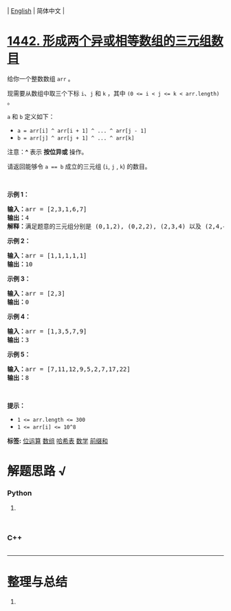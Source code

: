 | [English](README_EN.md) | 简体中文 |

# [1442. 形成两个异或相等数组的三元组数目](https://leetcode.cn/problems/count-triplets-that-can-form-two-arrays-of-equal-xor)
<p>给你一个整数数组 <code>arr</code> 。</p>

<p>现需要从数组中取三个下标 <code>i</code>、<code>j</code> 和 <code>k</code> ，其中 <code>(0 &lt;= i &lt; j &lt;= k &lt; arr.length)</code> 。</p>

<p><code>a</code> 和 <code>b</code> 定义如下：</p>

<ul>
	<li><code>a = arr[i] ^ arr[i + 1] ^ ... ^ arr[j - 1]</code></li>
	<li><code>b = arr[j] ^ arr[j + 1] ^ ... ^ arr[k]</code></li>
</ul>

<p>注意：<strong>^</strong> 表示 <strong>按位异或</strong> 操作。</p>

<p>请返回能够令 <code>a == b</code> 成立的三元组 (<code>i</code>, <code>j</code> , <code>k</code>) 的数目。</p>

<p>&nbsp;</p>

<p><strong>示例 1：</strong></p>

<pre><strong>输入：</strong>arr = [2,3,1,6,7]
<strong>输出：</strong>4
<strong>解释：</strong>满足题意的三元组分别是 (0,1,2), (0,2,2), (2,3,4) 以及 (2,4,4)
</pre>

<p><strong>示例 2：</strong></p>

<pre><strong>输入：</strong>arr = [1,1,1,1,1]
<strong>输出：</strong>10
</pre>

<p><strong>示例 3：</strong></p>

<pre><strong>输入：</strong>arr = [2,3]
<strong>输出：</strong>0
</pre>

<p><strong>示例 4：</strong></p>

<pre><strong>输入：</strong>arr = [1,3,5,7,9]
<strong>输出：</strong>3
</pre>

<p><strong>示例 5：</strong></p>

<pre><strong>输入：</strong>arr = [7,11,12,9,5,2,7,17,22]
<strong>输出：</strong>8
</pre>

<p>&nbsp;</p>

<p><strong>提示：</strong></p>

<ul>
	<li><code>1 &lt;= arr.length &lt;= 300</code></li>
	<li><code>1 &lt;= arr[i] &lt;= 10^8</code></li>
</ul>

**标签:**  [位运算](https://leetcode.cn/tag/bit-manipulation) [数组](https://leetcode.cn/tag/array) [哈希表](https://leetcode.cn/tag/hash-table) [数学](https://leetcode.cn/tag/math) [前缀和](https://leetcode.cn/tag/prefix-sum) 
# 解题思路 √

### Python

1. 

```python

```


```python

```

### C++

```cpp

```

---



# 整理与总结

1. 
